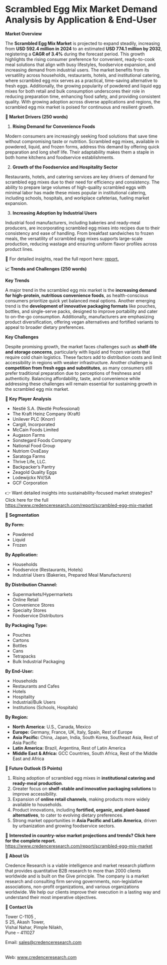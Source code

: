 # Scrambled Egg Mix Market Demand Analysis by Application & End-User


<p><strong>Market Overview</strong></p>
<p>The <strong>Scrambled Egg Mix Market</strong> is projected to expand steadily, increasing from <strong>USD 592.4 million in 2024</strong> to an estimated <strong>USD 774.1 million by 2032</strong>, registering a <strong>CAGR of 3.4%</strong> during the forecast period. This growth highlights the rising consumer preference for convenient, ready-to-cook meal solutions that align with busy lifestyles, foodservice expansion, and increasing demand from industrial users. The market benefits from its versatility across households, restaurants, hotels, and institutional catering, where scrambled egg mix serves as a practical, time-saving alternative to fresh eggs. Additionally, the growing popularity of powdered and liquid egg mixes for both retail and bulk consumption underscores their role in reducing preparation time, enhancing food safety, and providing consistent quality. With growing adoption across diverse applications and regions, the scrambled egg mix market is poised for continuous and resilient growth.</p>
<p><strong>🚀 Market Drivers (250 words)</strong></p>
<ol>
<li><strong> Rising Demand for Convenience Foods</strong></li>
</ol>
<p>Modern consumers are increasingly seeking food solutions that save time without compromising taste or nutrition. Scrambled egg mixes, available in powdered, liquid, and frozen forms, address this demand by offering quick preparation and long shelf life. Their adaptability makes them a staple in both home kitchens and foodservice establishments.</p>
<ol start="2">
<li><strong> Growth of the Foodservice and Hospitality Sector</strong></li>
</ol>
<p>Restaurants, hotels, and catering services are key drivers of demand for scrambled egg mixes due to their need for efficiency and consistency. The ability to prepare large volumes of high-quality scrambled eggs with minimal labor has made these mixes popular in institutional catering, including schools, hospitals, and workplace cafeterias, fueling market expansion.</p>
<ol start="3">
<li><strong> Increasing Adoption by Industrial Users</strong></li>
</ol>
<p>Industrial food manufacturers, including bakeries and ready-meal producers, are incorporating scrambled egg mixes into recipes due to their consistency and ease of handling. From breakfast sandwiches to frozen meals, the versatility of scrambled egg mixes supports large-scale production, reducing wastage and ensuring uniform flavor profiles across product lines.</p>
<p>🔗 For detailed insights, read the full report here: <a href="https://www.credenceresearch.com/report/scrambled-egg-mix-market">report.</a></p>
<p><strong>📈 Trends and Challenges (250 words)</strong></p>
<p><strong>Key Trends</strong></p>
<p>A major trend in the scrambled egg mix market is the <strong>increasing demand for high-protein, nutritious convenience foods</strong>, as health-conscious consumers prioritize quick yet balanced meal options. Another emerging trend is the <strong>development of innovative packaging formats</strong> like pouches, bottles, and single-serve packs, designed to improve portability and cater to on-the-go consumption. Additionally, manufacturers are emphasizing product diversification, offering vegan alternatives and fortified variants to appeal to broader dietary preferences.</p>
<p><strong>Key Challenges</strong></p>
<p>Despite promising growth, the market faces challenges such as <strong>shelf-life and storage concerns</strong>, particularly with liquid and frozen variants that require cold chain logistics. These factors add to distribution costs and limit accessibility in regions with weaker infrastructure. Another challenge is <strong>competition from fresh eggs and substitutes</strong>, as many consumers still prefer traditional preparation due to perceptions of freshness and authenticity. Balancing affordability, taste, and convenience while addressing these challenges will remain essential for sustaining growth in the scrambled egg mix market.</p>
<p><strong>🏢 Key Player Analysis</strong></p>
<ul>
<li>Nestl&eacute; S.A. (Nestl&eacute; Professional)</li>
<li>The Kraft Heinz Company (Kraft)</li>
<li>Unilever PLC (Knorr)</li>
<li>Cargill, Incorporated</li>
<li>McCain Foods Limited</li>
<li>Augason Farms</li>
<li>Sonstegard Foods Company</li>
<li>National Food Group</li>
<li>Nutriom OvaEasy</li>
<li>Saratoga Farms</li>
<li>Thrive Life, LLC.</li>
<li>Backpacker&rsquo;s Pantry</li>
<li>Zeagold Quality Eggs</li>
<li>Lodewijckx NV/SA</li>
<li>GCF Corporation</li>
</ul>
<p>👉 Want detailed insights into sustainability-focused market strategies? Click here for the full <a href="https://www.credenceresearch.com/report/scrambled-egg-mix-market">https://www.credenceresearch.com/report/scrambled-egg-mix-market</a></p>
<p><strong>📂 Segmentation</strong></p>
<p><strong>By Form:</strong></p>
<ul>
<li>Powdered</li>
<li>Liquid</li>
<li>Frozen</li>
</ul>
<p><strong>By Application:</strong></p>
<ul>
<li>Households</li>
<li>Foodservice (Restaurants, Hotels)</li>
<li>Industrial Users (Bakeries, Prepared Meal Manufacturers)</li>
</ul>
<p><strong>By Distribution Channel:</strong></p>
<ul>
<li>Supermarkets/Hypermarkets</li>
<li>Online Retail</li>
<li>Convenience Stores</li>
<li>Specialty Stores</li>
<li>Foodservice Distributors</li>
</ul>
<p><strong>By Packaging Type:</strong></p>
<ul>
<li>Pouches</li>
<li>Cartons</li>
<li>Bottles</li>
<li>Cans</li>
<li>Tetrapacks</li>
<li>Bulk Industrial Packaging</li>
</ul>
<p><strong>By End-User:</strong></p>
<ul>
<li>Households</li>
<li>Restaurants and Cafes</li>
<li>Hotels</li>
<li>Hospitality</li>
<li>Industrial/Bulk Users</li>
<li>Institutions (Schools, Hospitals)</li>
</ul>
<p><strong>By Region:</strong></p>
<ul>
<li><strong>North America:</strong> U.S., Canada, Mexico</li>
<li><strong>Europe:</strong> Germany, France, UK, Italy, Spain, Rest of Europe</li>
<li><strong>Asia Pacific:</strong> China, Japan, India, South Korea, Southeast Asia, Rest of Asia Pacific</li>
<li><strong>Latin America:</strong> Brazil, Argentina, Rest of Latin America</li>
<li><strong>Middle East &amp; Africa:</strong> GCC Countries, South Africa, Rest of the Middle East and Africa</li>
</ul>
<p><strong>🔮 Future Outlook (5 Points)</strong></p>
<ol>
<li>Rising adoption of scrambled egg mixes in <strong>institutional catering and ready-meal production</strong>.</li>
<li>Greater focus on <strong>shelf-stable and innovative packaging solutions</strong> to improve accessibility.</li>
<li>Expansion of <strong>online retail channels</strong>, making products more widely available to households.</li>
<li>Product innovations, including <strong>fortified, organic, and plant-based alternatives</strong>, to cater to evolving dietary preferences.</li>
<li>Strong market opportunities in <strong>Asia Pacific and Latin America</strong>, driven by urbanization and growing foodservice sectors.</li>
</ol>
<p>📌 <strong>Interested in country-wise market projections and trends? Click here for the complete report.</strong><br /> <a href="https://www.credenceresearch.com/report/scrambled-egg-mix-market">https://www.credenceresearch.com/report/scrambled-egg-mix-market</a></p>
<p><strong>🏢 About Us</strong></p>
<p>Credence Research is a viable intelligence and market research platform that provides quantitative B2B research to more than 2000 clients worldwide and is built on the Give principle. The company is a market research and consulting firm serving governments, non-legislative associations, non-profit organizations, and various organizations worldwide. We help our clients improve their execution in a lasting way and understand their most imperative objectives.</p>
<p><strong>📍 Contact Us</strong></p>
<p>Tower C-1105 ,<br /> S 25, Akash Tower,<br /> Vishal Nahar, Pimple Nilakh,<br /> Pune &ndash; 411027</p>
<p>Email: <a href="mailto:sales@credenceresearch.com">sales@credenceresearch.com</a></p>
<p><br /> Web: <a href="http://www.credenceresearch.com">www.credenceresearch.com</a></p>

